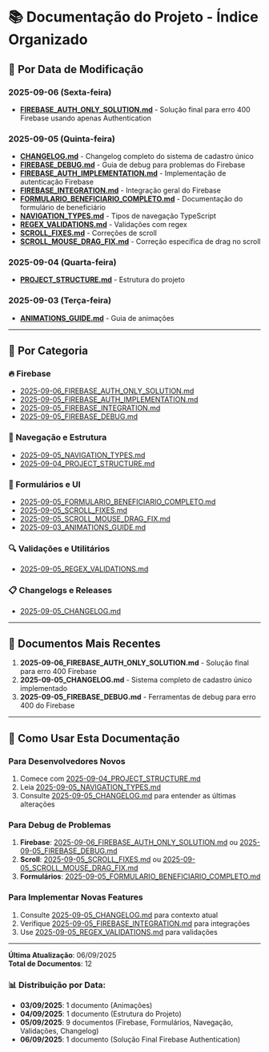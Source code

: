 # 📚 Documentação do Projeto - Índice Organizado

## 📅 Por Data de Modificação

### 2025-09-06 (Sexta-feira)
- **[FIREBASE_AUTH_ONLY_SOLUTION.md](./2025-09-06_FIREBASE_AUTH_ONLY_SOLUTION.md)** - Solução final para erro 400 Firebase usando apenas Authentication

### 2025-09-05 (Quinta-feira)
- **[CHANGELOG.md](./2025-09-05_CHANGELOG.md)** - Changelog completo do sistema de cadastro único
- **[FIREBASE_DEBUG.md](./2025-09-05_FIREBASE_DEBUG.md)** - Guia de debug para problemas do Firebase
- **[FIREBASE_AUTH_IMPLEMENTATION.md](./2025-09-05_FIREBASE_AUTH_IMPLEMENTATION.md)** - Implementação de autenticação Firebase
- **[FIREBASE_INTEGRATION.md](./2025-09-05_FIREBASE_INTEGRATION.md)** - Integração geral do Firebase
- **[FORMULARIO_BENEFICIARIO_COMPLETO.md](./2025-09-05_FORMULARIO_BENEFICIARIO_COMPLETO.md)** - Documentação do formulário de beneficiário
- **[NAVIGATION_TYPES.md](./2025-09-05_NAVIGATION_TYPES.md)** - Tipos de navegação TypeScript
- **[REGEX_VALIDATIONS.md](./2025-09-05_REGEX_VALIDATIONS.md)** - Validações com regex
- **[SCROLL_FIXES.md](./2025-09-05_SCROLL_FIXES.md)** - Correções de scroll
- **[SCROLL_MOUSE_DRAG_FIX.md](./2025-09-05_SCROLL_MOUSE_DRAG_FIX.md)** - Correção específica de drag no scroll

### 2025-09-04 (Quarta-feira)
- **[PROJECT_STRUCTURE.md](./2025-09-04_PROJECT_STRUCTURE.md)** - Estrutura do projeto

### 2025-09-03 (Terça-feira)
- **[ANIMATIONS_GUIDE.md](./2025-09-03_ANIMATIONS_GUIDE.md)** - Guia de animações

---

## 📂 Por Categoria

### 🔥 Firebase
- [2025-09-06_FIREBASE_AUTH_ONLY_SOLUTION.md](./2025-09-06_FIREBASE_AUTH_ONLY_SOLUTION.md)
- [2025-09-05_FIREBASE_AUTH_IMPLEMENTATION.md](./2025-09-05_FIREBASE_AUTH_IMPLEMENTATION.md)
- [2025-09-05_FIREBASE_INTEGRATION.md](./2025-09-05_FIREBASE_INTEGRATION.md)
- [2025-09-05_FIREBASE_DEBUG.md](./2025-09-05_FIREBASE_DEBUG.md)

### 🧭 Navegação e Estrutura
- [2025-09-05_NAVIGATION_TYPES.md](./2025-09-05_NAVIGATION_TYPES.md)
- [2025-09-04_PROJECT_STRUCTURE.md](./2025-09-04_PROJECT_STRUCTURE.md)

### 📝 Formulários e UI
- [2025-09-05_FORMULARIO_BENEFICIARIO_COMPLETO.md](./2025-09-05_FORMULARIO_BENEFICIARIO_COMPLETO.md)
- [2025-09-05_SCROLL_FIXES.md](./2025-09-05_SCROLL_FIXES.md)
- [2025-09-05_SCROLL_MOUSE_DRAG_FIX.md](./2025-09-05_SCROLL_MOUSE_DRAG_FIX.md)
- [2025-09-03_ANIMATIONS_GUIDE.md](./2025-09-03_ANIMATIONS_GUIDE.md)

### 🔍 Validações e Utilitários
- [2025-09-05_REGEX_VALIDATIONS.md](./2025-09-05_REGEX_VALIDATIONS.md)

### 📋 Changelogs e Releases
- [2025-09-05_CHANGELOG.md](./2025-09-05_CHANGELOG.md)

---

## 🚀 Documentos Mais Recentes

1. **2025-09-06_FIREBASE_AUTH_ONLY_SOLUTION.md** - Solução final para erro 400 Firebase
2. **2025-09-05_CHANGELOG.md** - Sistema completo de cadastro único implementado
3. **2025-09-05_FIREBASE_DEBUG.md** - Ferramentas de debug para erro 400 do Firebase

---

## 📖 Como Usar Esta Documentação

### Para Desenvolvedores Novos
1. Comece com [2025-09-04_PROJECT_STRUCTURE.md](./2025-09-04_PROJECT_STRUCTURE.md)
2. Leia [2025-09-05_NAVIGATION_TYPES.md](./2025-09-05_NAVIGATION_TYPES.md)
3. Consulte [2025-09-05_CHANGELOG.md](./2025-09-05_CHANGELOG.md) para entender as últimas alterações

### Para Debug de Problemas
1. **Firebase**: [2025-09-06_FIREBASE_AUTH_ONLY_SOLUTION.md](./2025-09-06_FIREBASE_AUTH_ONLY_SOLUTION.md) ou [2025-09-05_FIREBASE_DEBUG.md](./2025-09-05_FIREBASE_DEBUG.md)
2. **Scroll**: [2025-09-05_SCROLL_FIXES.md](./2025-09-05_SCROLL_FIXES.md) ou [2025-09-05_SCROLL_MOUSE_DRAG_FIX.md](./2025-09-05_SCROLL_MOUSE_DRAG_FIX.md)
3. **Formulários**: [2025-09-05_FORMULARIO_BENEFICIARIO_COMPLETO.md](./2025-09-05_FORMULARIO_BENEFICIARIO_COMPLETO.md)

### Para Implementar Novas Features
1. Consulte [2025-09-05_CHANGELOG.md](./2025-09-05_CHANGELOG.md) para contexto atual
2. Verifique [2025-09-05_FIREBASE_INTEGRATION.md](./2025-09-05_FIREBASE_INTEGRATION.md) para integrações
3. Use [2025-09-05_REGEX_VALIDATIONS.md](./2025-09-05_REGEX_VALIDATIONS.md) para validações

---

**Última Atualização**: 06/09/2025  
**Total de Documentos**: 12

### 📊 Distribuição por Data:
- **03/09/2025**: 1 documento (Animações)
- **04/09/2025**: 1 documento (Estrutura do Projeto) 
- **05/09/2025**: 9 documentos (Firebase, Formulários, Navegação, Validações, Changelog)
- **06/09/2025**: 1 documento (Solução Final Firebase Authentication)
